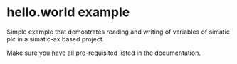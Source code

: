 # hello.world example

Simple example that demostrates reading and writing of variables of simatic plc in a simatic-ax based project.

Make sure you have all pre-requisited listed in the documentation.
